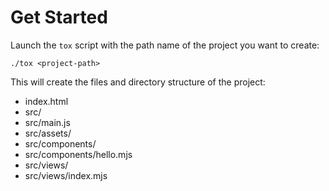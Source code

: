 # Get Started

Launch the ``tox`` script with the path name of the project you want to create:

```shell
./tox <project-path>
```
This will create the files and directory structure of the project:

- index.html
- src/
- src/main.js
- src/assets/
- src/components/
- src/components/hello.mjs
- src/views/
- src/views/index.mjs


